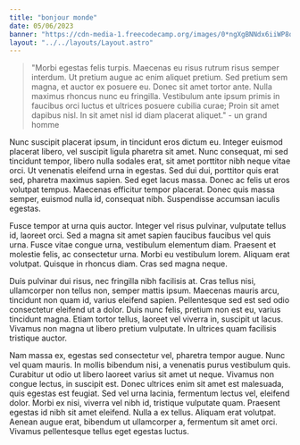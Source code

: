 ```yaml
---
title: "bonjour monde"
date: 05/06/2023
banner: "https://cdn-media-1.freecodecamp.org/images/0*ngXgBNNdx6iiWP8q.png"
layout: "../../layouts/Layout.astro"
---
```


> "Morbi egestas felis turpis. Maecenas eu risus rutrum risus semper interdum. Ut pretium augue ac enim aliquet pretium. Sed pretium sem magna, et auctor ex posuere eu. Donec sit amet tortor ante. Nulla maximus rhoncus nunc eu fringilla. Vestibulum ante ipsum primis in faucibus orci luctus et ultrices posuere cubilia curae; Proin sit amet dapibus nisl. In sit amet nisl id diam placerat aliquet." - un grand homme

Nunc suscipit placerat ipsum, in tincidunt eros dictum eu. Integer euismod placerat libero, vel suscipit ligula pharetra sit amet. Nunc consequat, mi sed tincidunt tempor, libero nulla sodales erat, sit amet porttitor nibh neque vitae orci. Ut venenatis eleifend urna in egestas. Sed dui dui, porttitor quis erat sed, pharetra maximus sapien. Sed eget lacus massa. Donec ac felis ut eros volutpat tempus. Maecenas efficitur tempor placerat. Donec quis massa semper, euismod nulla id, consequat nibh. Suspendisse accumsan iaculis egestas.

Fusce tempor at urna quis auctor. Integer vel risus pulvinar, vulputate tellus id, laoreet orci. Sed a magna sit amet sapien faucibus faucibus vel quis urna. Fusce vitae congue urna, vestibulum elementum diam. Praesent et molestie felis, ac consectetur urna. Morbi eu vestibulum lorem. Aliquam erat volutpat. Quisque in rhoncus diam. Cras sed magna neque.

Duis pulvinar dui risus, nec fringilla nibh facilisis at. Cras tellus nisi, ullamcorper non tellus non, semper mattis ipsum. Maecenas mauris arcu, tincidunt non quam id, varius eleifend sapien. Pellentesque sed est sed odio consectetur eleifend ut a dolor. Duis nunc felis, pretium non est eu, varius tincidunt magna. Etiam tortor tellus, laoreet vel viverra in, suscipit ut lacus. Vivamus non magna ut libero pretium vulputate. In ultrices quam facilisis tristique auctor.

Nam massa ex, egestas sed consectetur vel, pharetra tempor augue. Nunc vel quam mauris. In mollis bibendum nisi, a venenatis purus vestibulum quis. Curabitur ut odio ut libero laoreet varius sit amet ut neque. Vivamus non congue lectus, in suscipit est. Donec ultrices enim sit amet est malesuada, quis egestas est feugiat. Sed vel urna lacinia, fermentum lectus vel, eleifend dolor. Morbi ex nisi, viverra vel nibh id, tristique vulputate quam. Praesent egestas id nibh sit amet eleifend. Nulla a ex tellus. Aliquam erat volutpat. Aenean augue erat, bibendum ut ullamcorper a, fermentum sit amet orci. Vivamus pellentesque tellus eget egestas luctus.
